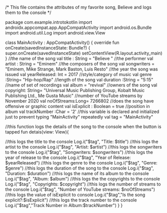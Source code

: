 /*
This file contains the attributes of my favorite song, Believe
and logs them to the console
 */
 
package com.example.introtokotlin
import androidx.appcompat.app.AppCompatActivity
import android.os.Bundle
import android.util.Log
import android.view.View

class MainActivity : AppCompatActivity() {
    override fun onCreate(savedInstanceState: Bundle?) {
        super.onCreate(savedInstanceState)
        setContentView(R.layout.activity_main)
    }
//the name of the song
    val title : String = "Believe "
//the performer
    val artist : String = "Eminem"
//the composers of the song
    val songwriters = "Eminem, Mike Strange, Mark Baston, Luis Resto"
//the year the song was issued
    val yearReleased: Int = 2017
//style/category of music
    val genre :String= "Hip-hop/Rap"
//length of the song
    val duration :String = "5:15"
//name of set of recordings
    val album = "revival"
//owners of the song
    val copyright: String= "Universal Music Publishing Group, Kobalt Music Publishing Ltd., Me Gusta Music"
//number of  YouTube streams by November 2020
    val noOfStreams:Long= 7266802
//does the song have offensive or graphic content
    val isExplicit : Boolean = true
//position in album
    val trackNumber :Char = '2'
//this variable is declared and initialized just to prevent typing "MainActivity" repeatedly
    val tag = "MainActivity"

//this function logs the details of the song to the console when the button is tapped
    fun detais(view: View){

//this logs the title to the console
    Log.i("$tag", "Title: $title")
//this logs the artist to the console
    Log.i("$tag", "Artist: $artist")
//this logs the songwriters to the console
    Log.i("$tag", "Songwriters: $songwriters")
//this logs the year of release to the console
    Log.i("$tag", "Year of Release: $yearReleased")
//this logs the genre to the console
    Log.i("$tag", "Genre: $genre")
//this logs the duration of the song to the console
    Log.i("$tag", "Duration: $duration")
//this logs the name of its album to the console
    Log.i("$tag", "Album: $album")
//this logs the the copyrights to the console
    Log.i("$tag", "Copyrights: $copyright")
//this logs the number of streams to the console
    Log.i("$tag", "Number of YouTube streams: $noOfStreams")
//this logs the value of isExplicit to console
    Log.i("$tag","Is the song explicit?:$isExplicit")
//this logs the track number to the console
    Log.i("$tag","Track Number in Album:$trackNumber")
    }
}

